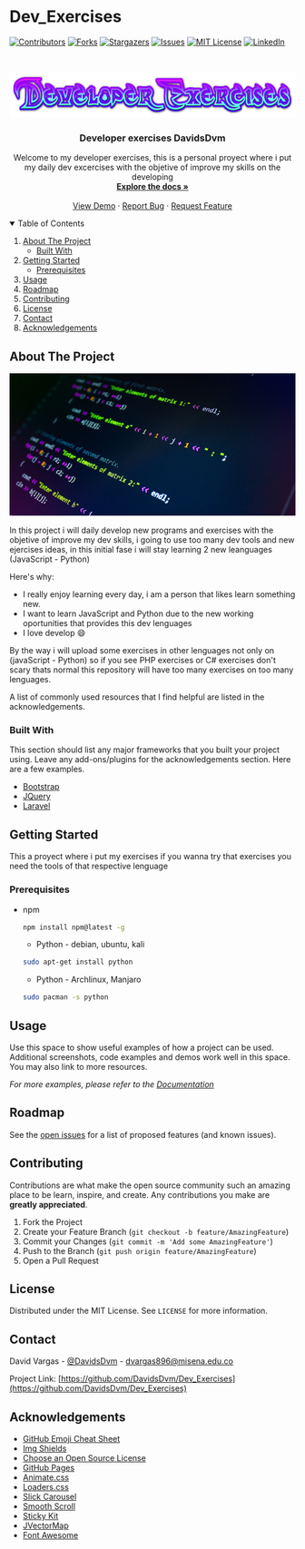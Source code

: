 # Dev_Exercises

[![Contributors][contributors-shield]][contributors-url]
[![Forks][forks-shield]][forks-url]
[![Stargazers][stars-shield]][stars-url]
[![Issues][issues-shield]][issues-url]
[![MIT License][license-shield]][license-url]
[![LinkedIn][linkedin-shield]][linkedin-url]

<head>
  <link rel="stylesheet" href="https://cdnjs.cloudflare.com/ajax/libs/animate.css/4.1.1/animate.min.css"/>
</head>

<!-- PROJECT LOGO -->
<br />
<p align="center">
  <a href="https://github.com/DavidsDvm/Dev_Exercises">
    <img src="img/logo_1.png" alt="Logo" width="1000" height="80">
  </a>

  <h3 align="center" class="animate__animated animate__wobble">Developer exercises DavidsDvm</h3>

  <p align="center">
    Welcome to my developer exercises, this is a personal proyect where i put my daily dev excercises with the objetive of improve my skills on the developing 
    <br />
    <a href="https://github.com/DavidsDvm/Dev_Exercises"><strong>Explore the docs »</strong></a>
    <br />
    <br />
    <a href="https://github.com/DavidsDvm/Dev_Exercises">View Demo</a>
    ·
    <a href="https://github.com/DavidsDvm/Dev_Exercises/issues">Report Bug</a>
    ·
    <a href="https://github.com/DavidsDvm/Dev_Exercises/issues">Request Feature</a>
  </p>
</p>



<!-- TABLE OF CONTENTS -->
<details open="open">
  <summary>Table of Contents</summary>
  <ol>
    <li>
      <a href="#about-the-project">About The Project</a>
      <ul>
        <li><a href="#built-with">Built With</a></li>
      </ul>
    </li>
    <li>
      <a href="#getting-started">Getting Started</a>
      <ul>
        <li><a href="#prerequisites">Prerequisites</a></li>
      </ul>
    </li>
    <li><a href="#usage">Usage</a></li>
    <li><a href="#roadmap">Roadmap</a></li>
    <li><a href="#contributing">Contributing</a></li>
    <li><a href="#license">License</a></li>
    <li><a href="#contact">Contact</a></li>
    <li><a href="#acknowledgements">Acknowledgements</a></li>
  </ol>
</details>



<!-- ABOUT THE PROJECT -->
## About The Project

![Product Name Screen Shot][product-screenshot]

In this project i will daily develop new programs and exercises with the objetive of improve my dev skills, i going to use too many dev tools and new ejercises ideas, in this initial fase i will stay learning 2 new leanguages (JavaScript - Python)

Here's why:
* I really enjoy learning every day, i am a person that likes learn something new.
* I want to learn JavaScript and Python due to the new working oportunities that provides this dev lenguages
* I love develop :smile:

By the way i will upload some exercises in other lenguages not only on (javaScript - Python) so if you see PHP exercises or C# exercises don't scary thats normal this repository will have too many exercises on too many lenguages.

A list of commonly used resources that I find helpful are listed in the acknowledgements.

### Built With

This section should list any major frameworks that you built your project using. Leave any add-ons/plugins for the acknowledgements section. Here are a few examples.
* [Bootstrap](https://getbootstrap.com)
* [JQuery](https://jquery.com)
* [Laravel](https://laravel.com)



<!-- GETTING STARTED -->
## Getting Started

This a proyect where i put my exercises if you wanna try that exercises you need the tools of that respective lenguage

### Prerequisites


* npm
  ```sh
  npm install npm@latest -g
  ```

  * Python - debian, ubuntu, kali
  ```sh
  sudo apt-get install python
  ```
  * Python - Archlinux, Manjaro
  ```sh
  sudo pacman -s python
  ```


<!-- USAGE EXAMPLES -->
## Usage

Use this space to show useful examples of how a project can be used. Additional screenshots, code examples and demos work well in this space. You may also link to more resources.

_For more examples, please refer to the [Documentation](https://github.com/DavidsDvm/Dev_Exercises/wiki)_



<!-- ROADMAP -->
## Roadmap

See the [open issues](https://github.com/DavidsDvm/Dev_Exercises/issues) for a list of proposed features (and known issues).



<!-- CONTRIBUTING -->
## Contributing

Contributions are what make the open source community such an amazing place to be learn, inspire, and create. Any contributions you make are **greatly appreciated**.

1. Fork the Project
2. Create your Feature Branch (`git checkout -b feature/AmazingFeature`)
3. Commit your Changes (`git commit -m 'Add some AmazingFeature'`)
4. Push to the Branch (`git push origin feature/AmazingFeature`)
5. Open a Pull Request



<!-- LICENSE -->
## License

Distributed under the MIT License. See `LICENSE` for more information.



<!-- CONTACT -->
## Contact

David Vargas - [@DavidsDvm](https://twitter.com/DavidsDvm) - dvargas896@misena.edu.co

Project Link: [https://github.com/DavidsDvm/Dev_Exercises](https://github.com/DavidsDvm/Dev_Exercises)



<!-- ACKNOWLEDGEMENTS -->
## Acknowledgements
* [GitHub Emoji Cheat Sheet](https://www.webpagefx.com/tools/emoji-cheat-sheet)
* [Img Shields](https://shields.io)
* [Choose an Open Source License](https://choosealicense.com)
* [GitHub Pages](https://pages.github.com)
* [Animate.css](https://daneden.github.io/animate.css)
* [Loaders.css](https://connoratherton.com/loaders)
* [Slick Carousel](https://kenwheeler.github.io/slick)
* [Smooth Scroll](https://github.com/cferdinandi/smooth-scroll)
* [Sticky Kit](http://leafo.net/sticky-kit)
* [JVectorMap](http://jvectormap.com)
* [Font Awesome](https://fontawesome.com)





<!-- MARKDOWN LINKS & IMAGES -->
<!-- https://www.markdownguide.org/basic-syntax/#reference-style-links -->
[contributors-shield]: https://img.shields.io/github/contributors/DavidsDvm/Dev_Exercises.svg?style=for-the-badge
[contributors-url]: https://github.com/DavidsDvm/Dev_Exercises/graphs/contributors
[forks-shield]: https://img.shields.io/github/forks/DavidsDvm/Dev_Exercises.svg?style=for-the-badge
[forks-url]: https://github.com/DavidsDvm/Dev_Exercises/network/members
[stars-shield]: https://img.shields.io/github/stars/DavidsDvm/Dev_Exercises.svg?style=for-the-badge
[stars-url]: https://github.com/DavidsDvm/Dev_Exercises/stargazers
[issues-shield]: https://img.shields.io/github/issues/DavidsDvm/Dev_Exercises.svg?style=for-the-badge
[issues-url]: https://github.com/DavidsDvm/Dev_Exercises/issues
[license-shield]: https://img.shields.io/github/license/DavidsDvm/Dev_Exercises.svg?style=for-the-badge
[license-url]: https://github.com/DavidsDvm/Dev_Exercises/blob/master/LICENSE.txt
[linkedin-shield]: https://img.shields.io/badge/-LinkedIn-black.svg?style=for-the-badge&logo=linkedin&colorB=555
[linkedin-url]: https://www.linkedin.com/in/davidsdvm/
[product-screenshot]: img/code.jpg
